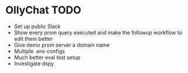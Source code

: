 # OllyChat TODO

- Set up public Slack
- Show every prom query executed and make the followup workflow to edit them better
- Give demo prom server a domain name
- Multiple .env configs
- Much better eval test setup
- Investigate dspy
